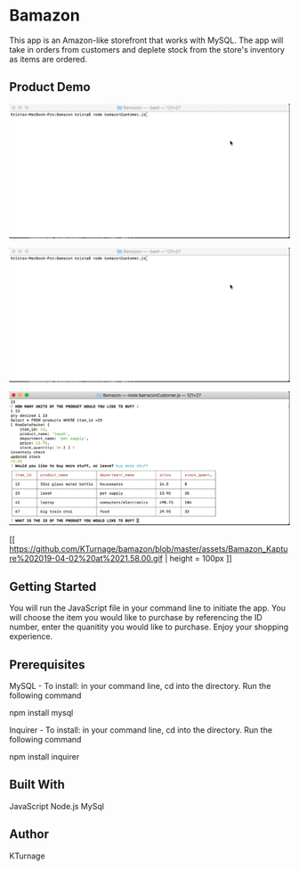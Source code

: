 # Bamazon


This app is an Amazon-like storefront that works with MySQL. The app will take in orders from customers and deplete stock from the store's inventory as items are ordered.


## Product Demo

![](https://github.com/KTurnage/bamazon/blob/master/assets/Bamazon_Kapture%202019-04-02%20at%2021.58.00.gif)

![Bamazon pt 1](https://github.com/KTurnage/bamazon/blob/master/assets/bamazon.15sec.pt1Kapture%202019-04-02%20at%2022.56.54.gif)

![Bamazon pt 2](https://github.com/KTurnage/bamazon/blob/master/assets/bam.15sec.p2.Kapture%202019-04-02%20at%2022.58.10.gif)


[[ https://github.com/KTurnage/bamazon/blob/master/assets/Bamazon_Kapture%202019-04-02%20at%2021.58.00.gif | height = 100px ]]


## Getting Started


You will run the JavaScript file in your command line to initiate the app. You will choose the item you would like to purchase by referencing the ID number, enter the quanitity you would like to purchase. Enjoy your shopping experience. 


## Prerequisites
MySQL - 
To install: in your command line, cd into the directory. Run the following command 

npm install mysql  

Inquirer -
To install: in your command line, cd into the directory. Run the following command 

npm install inquirer


## Built With
JavaScript
Node.js
MySql


## Author
KTurnage
